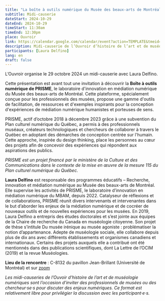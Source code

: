 ```yaml
---
title: "La boîte à outils numérique du Musée des beaux-arts de Montréal"
subtitle: Midi-causerie
dateStart: 2024-10-29
dateEnd: 2024-10-29
timeStart: 11:30am
timeEnd: 12:30pm
place: Ouvroir
link: https://calendar.google.com/calendar/event?action=TEMPLATE&tmeid=NGRhaHVsY3F2am9yY3BibnFqN3VtOGhuYXEgbGFib3V2cm9pckBt&tmsrc=labouvroir%40gmail.com
description: Midi-causerie de l’Ouvroir d’histoire de l’art et de muséologie numériques le mardi 29 octobre 2024, de 11h30 à 12h30, au C-8132 du pavillon Jean-Brillant (Université de Montréal).
participants: [Laura Delfino]
lang: en
draft: false
---
```


L’Ouvroir organise le 29 octobre 2024 un midi-causerie avec Laura Delfino.

Cette présentation est avant tout une invitation à découvrir la **Boîte à outils numérique de PRISME**, le laboratoire d'innovation en médiation numérique du Musée des beaux-arts de Montréal. Cette plateforme, spécialement conçue pour les professionnels des musées, propose une gamme d'outils de facilitation, de ressources et d'exemples inspirants pour la conception d'expériences de médiation numérique humanistes et porteuses de sens.

PRISME, actif d’octobre 2018 à décembre 2023 grâce à une subvention du Plan culturel numérique du Québec, a permis à des professionnels muséaux, créateurs technologiques et chercheurs de collaborer à travers le Québec en adoptant des démarches de conception centrée sur l'humain. Cette approche, inspirée du design thinking, place les personnes au cœur des projets afin de concevoir des expériences qui répondent aux aspirations des publics.

_PRISME est un projet financé par le ministère de la Culture et des Communications dans le contexte de la mise en œuvre de la mesure 115 du Plan culturel numérique du Québec._

**Laura Delfino** est responsable des programmes éducatifs – Recherche, innovation et médiation numérique au Musée des beaux-arts de Montréal. Elle supervise les activités de PRISME, le laboratoire d’innovation en médiation numérique du MBAM, depuis 2022. Catalyseur de réflexions et de collaborations, PRISME réunit divers intervenants et intervenantes dans le but d’aborder les enjeux de la médiation numérique et de cocréer de nouveaux outils et de nouvelles expériences pour les musées. En 2019, Laura Delfino a entrepris des études doctorales et s’est jointe aux équipes de la Chaire de recherche du Canada en muséologie citoyenne. Son projet de thèse s’intitule Du musée irénique au musée agoniste : problématiser la notion d’appartenance. Adepte de muséologie sociale, elle collabore depuis plus de dix ans avec différents établissements et organismes canadiens et internationaux. Certains des projets auxquels elle a contribué ont été mentionnés dans des publications scientifiques, dont La Lettre de l’OCIM (2019) et la revue Muséologies.

**Lieu de la rencontre** : C-8132 du pavillon Jean-Brillant (Université de Montréal) et sur [zoom](https://umontreal.zoom.us/j/82480661654?pwd=cUlzb09hZ3lkd2UvcmpPbTdmQkZBQT09)

_Les midi-causeries de l’Ouvoir d’histoire de l’art et de muséologie numériques sont l’occasion d’inviter des professionnels de musées ou des chercheur·se·s pour discuter des enjeux numériques. Ce format est relativement libre pour privilégier la discussion avec les participant·e·s._
